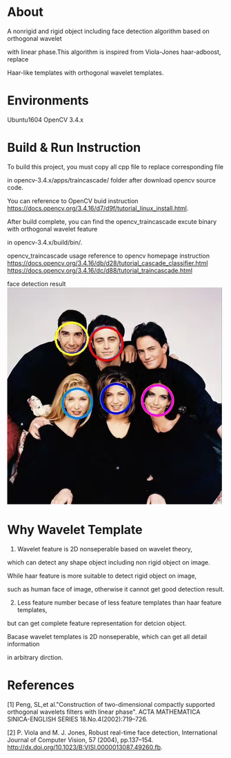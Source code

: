 About
=====

A nonrigid and rigid object including face detection algorithm based on orthogonal wavelet 

with linear phase.This algorithm is inspired from Viola-Jones haar-adboost, replace  

Haar-like templates with orthogonal wavelet templates.


Environments
=============

Ubuntu1604  OpenCV 3.4.x


Build & Run Instruction
=======================

To build this project, you must copy all cpp file to replace corresponding file 

in opencv-3.4.x/apps/traincascade/ folder after download opencv source code.

You can reference to OpenCV buid instruction https://docs.opencv.org/3.4.16/d7/d9f/tutorial_linux_install.html.

After build complete, you can find the opencv_traincascade excute binary with orthogonal wavelet feature 

in opencv-3.4.x/build/bin/.


opencv_traincascade usage reference to opencv homepage instruction 
https://docs.opencv.org/3.4.16/db/d28/tutorial_cascade_classifier.html
https://docs.opencv.org/3.4.16/dc/d88/tutorial_traincascade.html

face detection result
![image](https://github.com/NanKeRen2020/wavelet_adboost_detection/blob/main/face_detect_result.jpg)


Why Wavelet Template
====================

1) Wavelet feature is 2D nonseperable based on wavelet theory, 

which can detect any shape object including non rigid object on image.

While haar feature is more suitable to detect rigid object on image,

such as human face of image, otherwise it cannot get good detection result.

2) Less feature number becase of less feature templates than haar feature templates, 

but can get complete feature representation for detcion object. 

Bacase wavelet templates is 2D nonseperable, which can get all detail information 

in arbitrary dirction.


References
==========

[1] Peng, SL,et al."Construction of two-dimensional compactly supported orthogonal wavelets filters with linear phase".
    ACTA MATHEMATICA SINICA-ENGLISH SERIES 18.No.4(2002):719–726.
    
[2] P. Viola and M. J. Jones, Robust real-time face detection, International Journal of Computer Vision, 57 (2004), 
    pp.137–154. http://dx.doi.org/10.1023/B:VISI.0000013087.49260.fb. 







